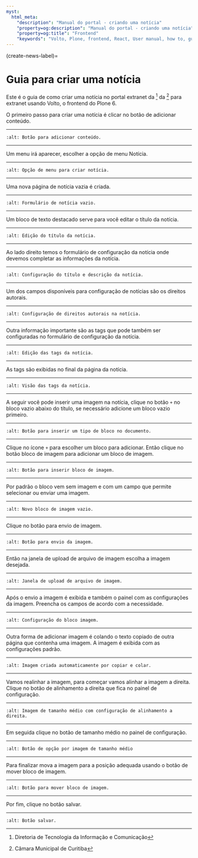 ```yaml
---
myst:
  html_meta:
    "description": "Manual do portal - criando uma notícia"
    "property=og:description": "Manual do portal - criando uma notícia"
    "property=og:title": "Frontend"
    "keywords": "Volto, Plone, frontend, React, User manual, how to, guia como fazer"
---
```



(create-news-label)=

# Guia para criar uma notícia 

Este é o guia de como criar uma notícia no portal extranet da [^DTIC] da [^CMC] para extranet usando Volto, o frontend do Plone 6.

O primeiro passo para criar uma notícia é clicar no botão de adicionar conteúdo.

 ---

```{image} ./_static/create-news/add-content-button.png
:alt: Botão para adicionar conteúdo.
```

 ---

Um menu irá aparecer, escolher a opção de menu Notícia.

 ---

```{image} ./_static/create-news/create-news-button.png
:alt: Opção de menu para criar notícia.
```

 ---

Uma nova página de notícia vazia é criada.

 ---

```{image} ./_static/create-news/news-empty-form.png
:alt: Formulário de notícia vazio.
```

 ---

Um bloco de texto destacado serve para você editar o título da notícia.

 ---

```{image} ./_static/create-news/news-title-edit.png
:alt: Edição do título da notícia.
```

 ---

Ao lado direito temos o formulário de configuração da notícia onde devemos completar as informações da notícia. 

 ---

```{image} ./_static/create-news/news-title-description-configuration.png
:alt: Configuração do título e descrição da notícia.
```

 ---

Um dos campos disponíveis para configuração de notícias são os direitos autorais.

 ---

```{image} ./_static/create-news/news-rights-configuration.png
:alt: Configuração de direitos autorais na notícia.
```

 ---

Outra informação importante são as tags que pode também ser configuradas no formulário de configuração da notícia.

 ---

```{image} ./_static/create-news/news-tags-edit.png
:alt: Edição das tags da notícia.
```

 ---

As tags são exibidas no final da página da notícia.

 ---

```{image} ./_static/create-news/news-tags-display.png
:alt: Visão das tags da notícia.
```

 ---

A seguir você pode inserir uma imagem na notícia, clique no botão `+` no bloco vazio abaixo do título, se necessário adicione um bloco vazio primeiro.


 ---

```{image} ./_static/how-to/block-left-add-icon.png
:alt: Botão para inserir um tipo de bloco no documento.
```

 ---

Clique no ícone `+` para escolher um bloco para adicionar. Então clique no botão bloco de imagem para adicionar um bloco de imagem.

 ---

```{image} ./_static/create-news/image-block-button.png
:alt: Botão para inserir bloco de imagem.
```

 ---
 
 Por padrão o bloco vem sem imagem e com um campo que permite selecionar ou enviar uma imagem.

 ---

```{image} ./_static/create-news/image-block.png
:alt: Novo bloco de imagem vazio.
```

 ---

Clique no botão para envio de imagem.

 ---

```{image} ./_static/create-news/image-upload-button.png
:alt: Botão para envio da imagem.
```

 ---

Então na janela de upload de arquivo de imagem escolha a imagem desejada.

 ---

```{image} ./_static/create-news/image-file-upload.png
:alt: Janela de upload de arquivo de imagem.
```

 ---

Após o envio a imagem é exibida e também o painel com as configurações da imagem. Preencha os campos de acordo com a necessidade.

 ---

```{image} ./_static/create-news/image-properties.png
:alt: Configuração do bloco imagem.
```

 ---

Outra forma de adicionar imagem é colando o texto copiado de outra página que contenha uma imagem. A imagem é exibida com as configurações padrão.

 ---

```{image} ./_static/create-news/news-image-pasted.png
:alt: Imagem criada automaticamente por copiar e colar.
```

 ---

Vamos realinhar a imagem, para começar vamos alinhar a imagem a direita. Clique no botão de alinhamento a direita que fica no painel de configuração.

 ---

```{image} ./_static/create-news/news-image-medium-align-right-button.png
:alt: Imagem de tamanho médio com configuração de alinhamento a direita.
```

 ---

Em seguida clique no botão de tamanho médio no painel de configuração.

 ---

```{image} ./_static/create-news/news-image-medium-size-button.png
:alt: Botão de opção por imagem de tamanho médio 
```

 ---

Para finalizar mova a imagem para a posição adequada usando o botão de mover bloco de imagem.

 ---

```{image} ./_static/create-news/news-move-image-block.png
:alt: Botão para mover bloco de imagem.
```

 ---

Por fim, clique no botão salvar.

 ---

```{image} ./_static/create-news/news-save-button.png
:alt: Botão salvar.
```


[^DTIC]: Diretoria de Tecnologia da Informação e Comunicação
[^CMC]: Câmara Municipal de Curitiba